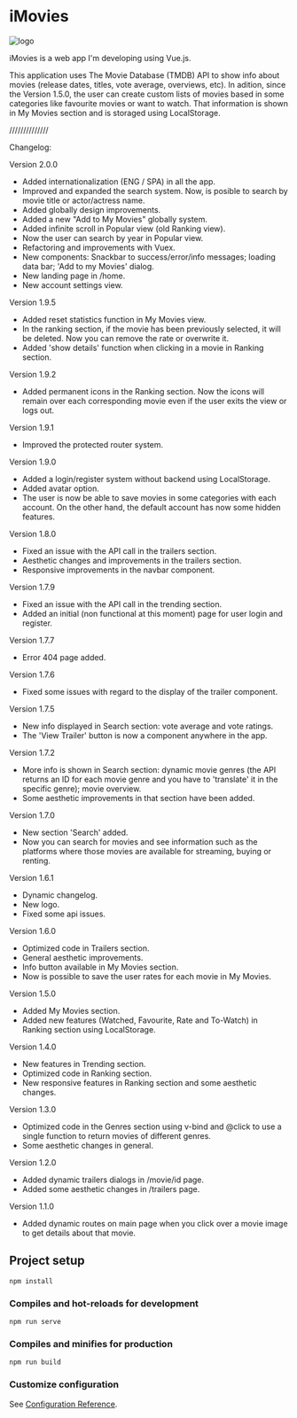 # iMovies

![logo](https://user-images.githubusercontent.com/57297760/104850259-56674000-58ee-11eb-9add-8f684be8bbbd.jpg)

iMovies is a web app I'm developing using Vue.js.

This application uses The Movie Database (TMDB) API to show info about movies (release dates, titles, vote average, overviews, etc). In adition, since the Version 1.5.0, the user can create custom lists of movies based in some categories like favourite movies or want to watch. That information is shown in My Movies section and is storaged using LocalStorage.

//////////////

Changelog:

Version 2.0.0

- Added internationalization (ENG / SPA) in all the app.
- Improved and expanded the search system. Now, is posible to search by movie title or actor/actress name.
- Added globally design improvements.
- Added a new "Add to My Movies" globally system.
- Added infinite scroll in Popular view (old Ranking view).
- Now the user can search by year in Popular view.
- Refactoring and improvements with Vuex.
- New components: Snackbar to success/error/info messages; loading data bar; 'Add to my Movies' dialog.
- New landing page in /home.
- New account settings view.

Version 1.9.5

- Added reset statistics function in My Movies view.
- In the ranking section, if the movie has been previously selected, it will be deleted. Now you can remove the rate or overwrite it.
- Added 'show details' function when clicking in a movie in Ranking section.

Version 1.9.2

- Added permanent icons in the Ranking section. Now the icons will remain over each corresponding movie even if the user exits the view or logs out.

Version 1.9.1

- Improved the protected router system.

Version 1.9.0

- Added a login/register system without backend using LocalStorage.
- Added avatar option.
- The user is now be able to save movies in some categories with each account. On the other hand, the default account has now some hidden features.

Version 1.8.0

- Fixed an issue with the API call in the trailers section.
- Aesthetic changes and improvements in the trailers section.
- Responsive improvements in the navbar component.

Version 1.7.9

- Fixed an issue with the API call in the trending section.
- Added an initial (non functional at this moment) page for user login and register.

Version 1.7.7

- Error 404 page added.

Version 1.7.6

- Fixed some issues with regard to the display of the trailer component.

Version 1.7.5

- New info displayed in Search section: vote average and vote ratings.
- The 'View Trailer' button is now a component anywhere in the app.

Version 1.7.2

- More info is shown in Search section: dynamic movie genres (the API returns an ID for each movie genre and you have to 'translate' it in the specific genre); movie overview.
- Some aesthetic improvements in that section have been added.

Version 1.7.0

- New section 'Search' added.
- Now you can search for movies and see information such as the platforms where those movies are available for streaming, buying or renting.

Version 1.6.1

- Dynamic changelog.
- New logo.
- Fixed some api issues.

Version 1.6.0

- Optimized code in Trailers section.
- General aesthetic improvements.
- Info button available in My Movies section.
- Now is possible to save the user rates for each movie in My Movies.

Version 1.5.0

- Added My Movies section.
- Added new features (Watched, Favourite, Rate and To-Watch) in Ranking section using LocalStorage.

Version 1.4.0

- New features in Trending section.
- Optimized code in Ranking section.
- New responsive features in Ranking section and some aesthetic changes.

Version 1.3.0

- Optimized code in the Genres section using v-bind and @click to use a single function to return movies of different genres.
- Some aesthetic changes in general.

Version 1.2.0

- Added dynamic trailers dialogs in /movie/id page.
- Added some aesthetic changes in /trailers page.

Version 1.1.0

- Added dynamic routes on main page when you click over a movie image to get details about that movie.

## Project setup

```
npm install
```

### Compiles and hot-reloads for development

```
npm run serve
```

### Compiles and minifies for production

```
npm run build
```

### Customize configuration

See [Configuration Reference](https://cli.vuejs.org/config/).
